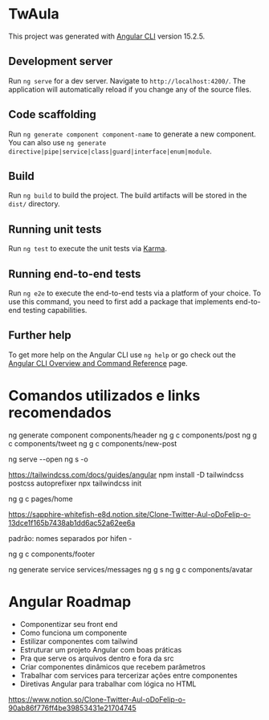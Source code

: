 # TwAula

This project was generated with [Angular CLI](https://github.com/angular/angular-cli) version 15.2.5.

## Development server

Run `ng serve` for a dev server. Navigate to `http://localhost:4200/`. The application will automatically reload if you change any of the source files.

## Code scaffolding

Run `ng generate component component-name` to generate a new component. You can also use `ng generate directive|pipe|service|class|guard|interface|enum|module`.

## Build

Run `ng build` to build the project. The build artifacts will be stored in the `dist/` directory.

## Running unit tests

Run `ng test` to execute the unit tests via [Karma](https://karma-runner.github.io).

## Running end-to-end tests

Run `ng e2e` to execute the end-to-end tests via a platform of your choice. To use this command, you need to first add a package that implements end-to-end testing capabilities.

## Further help

To get more help on the Angular CLI use `ng help` or go check out the [Angular CLI Overview and Command Reference](https://angular.io/cli) page.


# Comandos utilizados e links recomendados

ng generate component components/header
ng g c components/post
ng g c components/tweet
ng g c components/new-post

ng serve --open
ng s -o

https://tailwindcss.com/docs/guides/angular
npm install -D tailwindcss postcss autoprefixer
npx tailwindcss init

ng g c pages/home

https://sapphire-whitefish-e8d.notion.site/Clone-Twitter-Aul-oDoFelip-o-13dce1f165b7438ab1dd6ac52a62ee6a

padrão: nomes separados por hifen -

ng g c components/footer

ng generate service services/messages
ng g s
ng g c components/avatar

# Angular Roadmap
  - Componentizar seu front end
  - Como funciona um componente
  - Estilizar componentes com tailwind
  - Estruturar um projeto Angular com boas práticas
  - Pra que serve os arquivos dentro e fora da src
  - Criar componentes dinâmicos que recebem parâmetros
  - Trabalhar com services para tercerizar ações entre componentes
  - Diretivas Angular para trabalhar com lógica no HTML

https://www.notion.so/Clone-Twitter-Aul-oDoFelip-o-90ab86f776ff4be39853431e21704745
